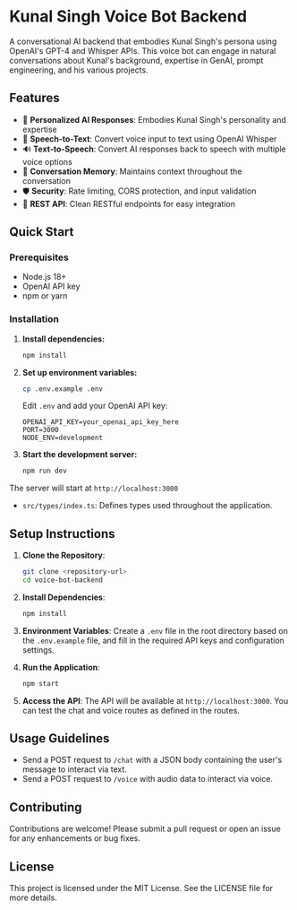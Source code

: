 # Kunal Singh Voice Bot Backend

A conversational AI backend that embodies Kunal Singh's persona using OpenAI's GPT-4 and Whisper APIs. This voice bot can engage in natural conversations about Kunal's background, expertise in GenAI, prompt engineering, and his various projects.

## Features

- 🤖 **Personalized AI Responses**: Embodies Kunal Singh's personality and expertise
- 🎤 **Speech-to-Text**: Convert voice input to text using OpenAI Whisper
- 🔊 **Text-to-Speech**: Convert AI responses back to speech with multiple voice options
- 💬 **Conversation Memory**: Maintains context throughout the conversation
- 🛡️ **Security**: Rate limiting, CORS protection, and input validation
- 📝 **REST API**: Clean RESTful endpoints for easy integration

## Quick Start

### Prerequisites

- Node.js 18+ 
- OpenAI API key
- npm or yarn

### Installation

1. **Install dependencies:**
   ```bash
   npm install
   ```

2. **Set up environment variables:**
   ```bash
   cp .env.example .env
   ```
   
   Edit `.env` and add your OpenAI API key:
   ```env
   OPENAI_API_KEY=your_openai_api_key_here
   PORT=3000
   NODE_ENV=development
   ```

3. **Start the development server:**
   ```bash
   npm run dev
   ```

The server will start at `http://localhost:3000`
- `src/types/index.ts`: Defines types used throughout the application.

## Setup Instructions

1. **Clone the Repository**:
   ```bash
   git clone <repository-url>
   cd voice-bot-backend
   ```

2. **Install Dependencies**:
   ```bash
   npm install
   ```

3. **Environment Variables**:
   Create a `.env` file in the root directory based on the `.env.example` file, and fill in the required API keys and configuration settings.

4. **Run the Application**:
   ```bash
   npm start
   ```

5. **Access the API**:
   The API will be available at `http://localhost:3000`. You can test the chat and voice routes as defined in the routes.

## Usage Guidelines

- Send a POST request to `/chat` with a JSON body containing the user's message to interact via text.
- Send a POST request to `/voice` with audio data to interact via voice.

## Contributing

Contributions are welcome! Please submit a pull request or open an issue for any enhancements or bug fixes.

## License

This project is licensed under the MIT License. See the LICENSE file for more details.